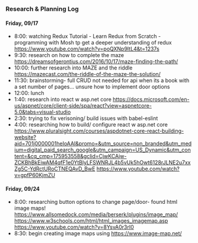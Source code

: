 ### Research & Planning Log
#### Friday, 09/17
* 8:00: watching Redux Tutorial - Learn Redux from Scratch - programming with Mosh tp get a deeper understanding of redux https://www.youtube.com/watch?v=poQXNp9ItL4&t=1237s
* 9:30: research on how to complete the maze https://dreamsofgerontius.com/2016/10/17/maze-finding-the-path/
* 10:00: further research into MAZE and the riddle https://mazecast.com/the-riddle-of-the-maze-the-solution/
* 11:30: brainstorming- full CRUD not needed for api when its a book with a set number of pages... unsure how to implement door options
* 12:00: lunch
* 1:40: research into react w asp.net core https://docs.microsoft.com/en-us/aspnet/core/client-side/spa/react?view=aspnetcore-5.0&tabs=visual-studio
* 2:30: trying to fix verisoning/ build issues with babel-eslint
* 4:00: researching how to build/ configure react w asp.net core https://www.pluralsight.com/courses/aspdotnet-core-react-building-website?aid=701j0000001heIoAAI&promo=&utm_source=non_branded&utm_medium=digital_paid_search_google&utm_campaign=US_Dynamic&utm_content=&cq_cmp=175953558&gclid=CjwKCAjw-ZCKBhBkEiwAM4qfF1e0YtBlyLFSWNRJL4b5vUk5hOwt6128rJLNE2u7xxZg5C-YdRctURoCTNEQAvD_BwE  https://www.youtube.com/watch?v=gpfP60KjmZU




#### Friday, 09/24
* 8:00: researching button options to change page/door- found html image maps! https://www.allsomedock.com/media/berserk/plugins/image_map/ https://www.w3schools.com/html/html_images_imagemap.asp https://www.youtube.com/watch?v=8YsvA0r3rI0
* 8:30: begin creating image maps using https://www.image-map.net/